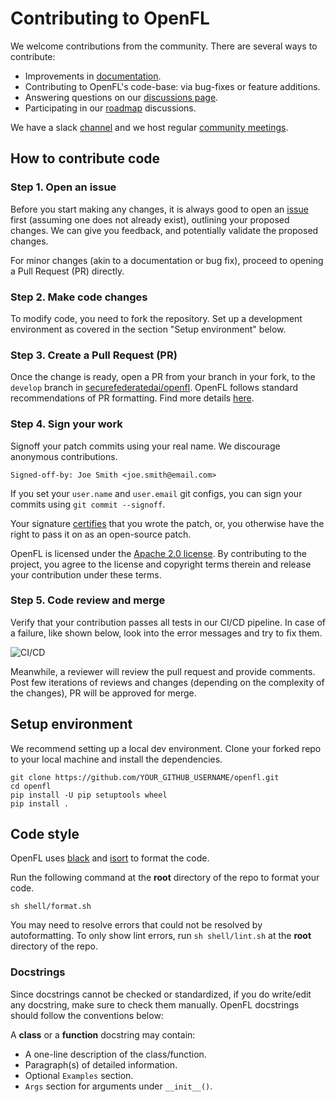 # Contributing to OpenFL

We welcome contributions from the community. There are several ways to contribute:
* Improvements in [documentation](https://openfl.readthedocs.io/en/latest/install.html).
* Contributing to OpenFL's code-base: via bug-fixes or feature additions.
* Answering questions on our [discussions page](https://github.com/securefederatedai/openfl/discussions).
* Participating in our [roadmap](https://github.com/securefederatedai/openfl/blob/develop/ROADMAP.md) discussions.

We have a slack [channel](https://join.slack.com/t/openfl/shared_invite/zt-ovzbohvn-T5fApk05~YS_iZhjJ5yaTw) and we host regular [community meetings](https://github.com/intel/openfl#support).


## How to contribute code
### Step 1. Open an issue

Before you start making any changes, it is always good to open an [issue](https://github.com/securefederatedai/openfl/issues/new/choose) first (assuming one does not already exist), outlining your proposed changes. We can give you feedback, and potentially validate the proposed changes.

For minor changes (akin to a documentation or bug fix), proceed to opening a Pull Request (PR) directly.

### Step 2. Make code changes

To modify code, you need to fork the repository. Set up a development environment as covered in the section "Setup environment" below.

### Step 3. Create a Pull Request (PR)

Once the change is ready, open a PR from your branch in your fork, to the `develop` branch in [securefederatedai/openfl](https://github.com/securefederatedai/openfl). OpenFL follows standard recommendations of PR formatting. Find more details [here](https://github.blog/2015-01-21-how-to-write-the-perfect-pull-request/).

### Step 4. Sign your work

Signoff your patch commits using your real name. We discourage anonymous contributions.

    Signed-off-by: Joe Smith <joe.smith@email.com>

If you set your `user.name` and `user.email` git configs, you can sign your
commits using `git commit --signoff`.

Your signature [certifies](http://developercertificate.org/) that you wrote the patch, or, you otherwise have the right to pass it on as an open-source patch.

OpenFL is licensed under the [Apache 2.0 license](https://github.com/intel/openfl/blob/develop/LICENSE). By contributing to the project, you agree to the license and copyright terms therein and release your contribution under these terms.

### Step 5. Code review and merge

Verify that your contribution passes all tests in our CI/CD pipeline. In case of a failure, like shown below, look into the error messages and try to fix them.

![CI/CD](docs/images/CI_details.png)

Meanwhile, a reviewer will review the pull request and provide comments. Post few iterations of
reviews and changes (depending on the complexity of the changes), PR will be approved for merge.

## Setup environment

We recommend setting up a local dev environment. Clone your forked repo to your local machine and install the dependencies.

```shell
git clone https://github.com/YOUR_GITHUB_USERNAME/openfl.git
cd openfl
pip install -U pip setuptools wheel
pip install .
```

## Code style

OpenFL uses [black](https://black.readthedocs.io/en/stable/) and [isort](https://pycqa.github.io/isort/) to format the code.

Run the following command at the **root** directory of the repo to format your code.

```
sh shell/format.sh
```
You may need to resolve errors that could not be resolved by autoformatting. To only show lint errors, run `sh shell/lint.sh` at the **root** directory of the repo.

### Docstrings
Since docstrings cannot be checked or standardized, if you do write/edit any docstring, make sure to check them manually. OpenFL docstrings should follow the conventions below:

A **class** or a **function** docstring may contain:
* A one-line description of the class/function.
* Paragraph(s) of detailed information.
* Optional `Examples` section.
* `Args` section for arguments under `__init__()`.